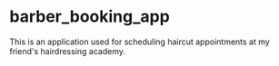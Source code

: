 # barber_booking_app
This is an application used for scheduling haircut appointments at my friend's hairdressing academy.

